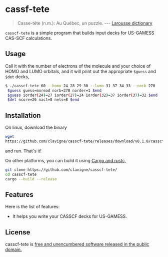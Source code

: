 # cassf-tete

> Casse-tête (n.m.): Au Québec, un puzzle. 
> --- [Larousse dictionary](https://www.larousse.fr/dictionnaires/francais/casse-t%C3%AAte/13626)

`casscf-tete` is a simple program that builds input decks for US-GAMESS
CAS-SCF calculations.

## Usage

Call it with the number of electrons of the molecule and
your choice of HOMO and LUMO orbitals, and it will print out the appropriate
`$guess` and `$det` decks,
```bash
$ ./casscf-tete 60 --homo 24 28 29 30 --lumo 31 37 34 33 --norb 270
 $guess guess=moread norb=270 norder=1 $end
 $guess iorder(24)=27 iorder(27)=24 iorder(32)=37 iorder(37)=32 $end
 $det ncore=26 nact=8 nels=8 $end
```

## Installation

On linux, download the binary
```bash
wget
https://github.com/clavigne/casscf-tete/releases/download/v0.1.0/casscf-tete 
```
and run. That's it!

On other platforms, you can build it using [Cargo and rustc,](https://doc.rust-lang.org/cargo/getting-started/installation.html)
```bash
git clone https://github.com/clavigne/casscf-tete/
cd casscf-tete
cargo --build --release
```


## Features

Here is the list of features:

- It helps you write your CASSCF decks for US-GAMESS.


## License

casscf-tete is [free and unencumbered software released in the public domain.](./LICENSE)
